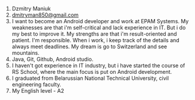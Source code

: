 1. Dzmitry Maniuk
2. dmitryman850@gmail.com
3. I want to become an Android developer and work at EPAM Systems.
My weaknesses are that i'm self-critical and lack experience in IT. 
But i do my best to improve it.
My strengths are that i'm result-oriented and patient.
I'm responsible. When i work, i keep track of the details and always meet deadlines.
My dream is go to Switzerland and see mountains.
4. Java, Git, Github, Android studio.
5. I haven't got experience in IT industry, but i have started the course of RS School, where the main focus is put on Android development.
6. I graduated from Belarussian National Technical University, civil engineering faculty.
7. My English level - A2
